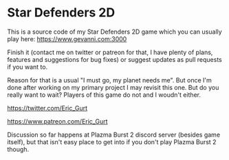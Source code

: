 # Star Defenders 2D
This is a source code of my Star Defenders 2D game which you can usually play here: https://www.gevanni.com:3000

Finish it (contact me on twitter or patreon for that, I have plenty of plans, features and suggestions for bug fixes) or suggest updates as pull requests if you want to. 

Reason for that is a usual "I must go, my planet needs me". But once I'm done after working on my primary project I may revisit this one. But do you really want to wait? Players of this game do not and I woudn't either.

https://twitter.com/Eric_Gurt

https://www.patreon.com/Eric_Gurt

Discussion so far happens at Plazma Burst 2 discord server (besides game itself), but that isn't easy place to get into if you don't play Plazma Burst 2 though.
